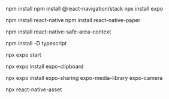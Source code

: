 <!-- Install -->

npm install
npm install @react-navigation/stack
npx install expo

<!-- React native paper -->

npm install react-native
npm install react-native-paper

<!-- safe area context -->

npm install react-native-safe-area-context

<!-- Install Typescript -->

npm install -D typescript

<!-- expo folder -->

npx expo start

<!-- expo clipboard for waiting room -->

npx expo install expo-clipboard

<!-- Camera app -->

npx expo install expo-sharing expo-media-library expo-camera

<!-- fonts -->

npx react-native-asset